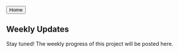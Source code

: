 <button name="button" onclick="https://ramidabit.github.io/ultrabucket/">Home</button>


## Weekly Updates

Stay tuned! The weekly progress of this project will be posted here.
